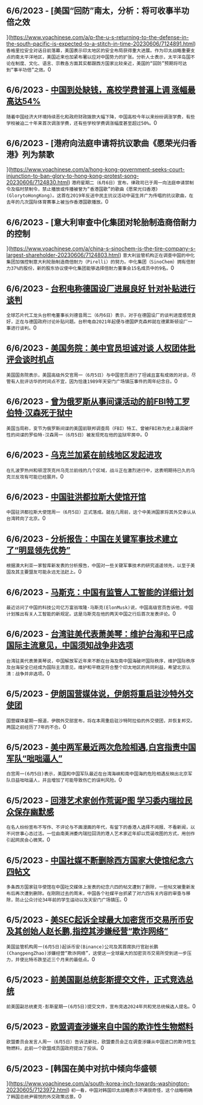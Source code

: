 
  ## 6/6/2023 - [美国“回防”南太，分析：将可收事半功倍之效



](https://www.voachinese.com/a/p-the-u-s-returning-to-the-defense-in-the-south-pacific-is-expected-to-a-stitch-in-time-20230606/7124891.html)
 ```香格里拉安全对话日前落幕，美国表示印太地区的安全布局获得重大进展。作为印太战略重要支点的南太平洋地区，美国近来也加紧布署以应对中国势力的扩张。分析人士表示，太平洋岛国不论在制度、文化、语言、宗教各方面其实都跟西方国家比较亲近，美国的“回防”预期将可达到“事半功倍”之效。```0
  ## 6/6/2023 - [中国到处缺钱，高校学费普遍上调 涨幅最高达54%](https://www.voachinese.com/a/chinese-universities-raise-tuition-fees-by-as-much-as-54-20230606/7124815.html)
 ```随着中国经济大环境持续恶化和政府财政拨款大幅下降，中国高校今年以来纷纷调涨学费，有些学校被迫二十年来首次调涨学费，还有些学校学费调涨幅度甚至超过50%。```0
  ## 6/6/2023 - [港府向法庭申请将抗议歌曲《愿荣光归香港》列为禁歌

](https://www.voachinese.com/a/hong-kong-government-seeks-court-injunction-to-ban-glory-to-hong-kong-protest-song-20230606/7124830.html)
 ```港府星期二（6月6日）宣布，律政司已于周一向法庭申请禁制令及临时禁制令，禁止播放或传播被誉为“香港国歌”的歌曲《愿荣光归香港》(GlorytoHongKong)。这首在2019年反送中民主抗议活动中诞生并广为传唱的抗议歌曲，在去年的几次国际体育赛事上被当作香港国歌播放。```0
  ## 6/6/2023 - [意大利审查中化集团对轮胎制造商倍耐力的控制

](https://www.voachinese.com/a/china-s-sinochem-is-the-tire-company-s-largest-shareholder-20230606/7124803.html)
 ```意大利监管机构正在调查中国的中化集团加强控制意大利轮胎制造商倍耐力（Pirelli）的努力。中化集团（SinoChem）拥有倍耐力37%的股份，新的股东协议使中化集团能够选择倍耐力董事会15名成员中的9名。```0
  ## 6/6/2023 - [台积电称德国设厂进展良好 针对补贴进行谈判](https://www.voachinese.com/a/tsmc-german-plant-20230606/7124684.html)
 ```全球芯片代工龙头台积电董事长刘德音周二（6月6日）表示，对于在德国设厂的谈判进度感觉良好，正在与德国政府讨论补贴问题。台积电自2021年起便与德国萨克森邦就在德累斯顿设厂一事进行谈判。```0
  ## 6/6/2023 - [美国务院：美中官员坦诚对谈 人权团体批评会谈时机点](https://www.voachinese.com/a/us-chinese-officials-talk-20230606/7124655.html)
 ```美国国务院表示，美国高级外交官周一（6月5日）与中国官员进行了坦诚且富有成效的对谈，尽管有人批评访华的时间点不宜，因为恰逢1989年天安门广场镇压事件的周年纪念日。```0
  ## 6/6/2023 - [曾为俄罗斯从事间谍活动的前FBI特工罗伯特·汉森死于狱中](https://www.voachinese.com/a/robert-hanssen-fbi-agent-who-spied-for-russia-found-dead-in-prison-20230606/7124613.html)
 ```美国当局称，变节为俄罗斯间谍的美国前联邦调查局（FBI）特工、曾被FBI称为史上最具破坏性的间谍的罗伯特·汉森周一（6月5日）被发现死在他的监狱牢房中。```0
  ## 6/6/2023 - [乌克兰加紧在前线地区发起进攻](https://www.voachinese.com/a/latest-in-ukraine-ukraine-intensifies-attacks-along-border-lines-20230605/7124563.html)
 ```在扎波罗热州和顿涅茨克州乌克兰前线的几个区域，战斗正在激烈进行中，这表明期待已久的乌克兰反攻有可能已经展开。```0
  ## 6/6/2023 - [中国驻洪都拉斯大使馆开馆](https://www.voachinese.com/a/china-inaugurates-embassy-in-honduras-20230605/7124550.html)
 ```中国驻洪都拉斯大使馆周一（6月5日）正式落成。就在几周前，这个中美洲国家将其外交承认从台湾转向了北京。```0
  ## 6/6/2023 - [分析报告：中国在关键军事技术建立了“明显领先优势”](https://www.voachinese.com/a/china-establishing-commanding-lead-with-key-military-technologies-20230605/7124174.html)
 ```根据澳大利亚一家智库新发表的分析报告，中国对一些关键军事技术的研究遥遥领先，以至于美国及其主要盟友可能永远无法赶上。```0
  ## 6/6/2023 - [马斯克：中国有监管人工智能的详细计划](https://www.voachinese.com/a/musk-says-china-detailed-plans-to-regulate-ai-20230605/7124528.html)
 ```最近访问了中国的科技公司亿万富翁埃隆·马斯克(ElonMusk)说，中国高级官员告诉他，中国计划推出有关人工智能的新规定。这是马斯克在他的两天中国之行后首次发表评论。```0
  ## 6/6/2023 - [台湾驻美代表萧美琴：维护台海和平已成国际主流意见，中国须知战争非选项](https://www.voachinese.com/a/taiwan-top-diplomat-in-us-urged-china-about-war-not-being-an-option-in-taiwan-strait-20230605/7124199.html)
 ```台湾驻美代表萧美琴说，中国解放军近年来不断在台海及南中国海破坏国际秩序，维护国际秩序及台海安全已经成为国际主流意见，维护和平稳定符合整个印太地区的共同利益，希望北京认清：战争并非选项。```0
  ## 6/5/2023 - [伊朗国营媒体说，伊朗将重启驻沙特外交使团](https://www.voachinese.com/a/iran-to-reopen-embassy-to-saudi-20230605/7124177.html)
 ```国营媒体星期一报道，伊朗外交部宣布，将在本周重启驻沙特阿拉伯的外交使团，并恢复邦交。两国之前经历了7年的不合。```0
  ## 6/5/2023 - [美中两军最近两次危险相遇,白宫指责中国军队“咄咄逼人”](https://www.voachinese.com/a/after-dangerous-encounters-us-accuses-china-of-military-aggressiveness-20230605/7124131.html)
 ```白宫周一(6月5日)表示，美国和中国军队最近在台湾海峡和南中国海的危险相遇反映出北京军队日益咄咄逼人，并且增加了可能导致伤亡的误判风险。```0
  ## 6/5/2023 - [回港艺术家创作荒诞P图 学习委内瑞拉民众保存幽默感](https://www.voachinese.com/a/hk-artist-urges-fellow-hongkongers-to-learn-a-sense-of-humor-like-venezuelans-20230605/7123803.html)
 ```在名人纷纷宣布不写作、不评论与不画漫画的年代，有留下的香港人选择不阅报、不看新闻，以不问世事心态过活。一位由南美洲委内瑞拉回流的港人艺术家近年却以荒诞改图的方式，用创作引起网民会心微笑。```0
  ## 6/5/2023 - [中国社媒不断删除西方国家大使馆纪念六四帖文](https://www.voachinese.com/a/china-internet-tiananmen-censorship-20230605/7124108.html)
 ```多条西方国家驻华使馆在中国社交媒体上发表的纪念六四的帖文遭到了删除，一些帖文被重新发布后再次遭到删除。在刚刚过去的周末，中国各个社媒平台抓紧了对六四有关内容的审查与移除，防止公众讨论34年前的学生运动以及天安门广场镇压。```0
  ## 6/5/2023 - [美SEC起诉全球最大加密货币交易所币安及其创始人赵长鹏,指控其涉嫌经营“欺诈网络”](https://www.voachinese.com/a/us-sues-binance-and-founder-zhao-over-web-of-deception-20230605/7124008.html)
 ```美国监管机构周一(6月5日)起诉币安(Binance)公司及其首席执行官赵长鹏(ChangpengZhao)涉嫌经营“欺诈网络”，这使这一全球最大的加密货币交易所受到进一步压力，并使比特币跌至近三个月来的最低点。```0
  ## 6/5/2023 - [前美国副总统彭斯提交文件，正式竞选总统](https://www.voachinese.com/a/former-us-vp-mike-pence-to-run-for-president-20230605/7124049.html)
 ```前美国副总统麦克·彭斯星期一(6月5日)提交文件，宣布竞选2024年共和党总统候选人提名。```0
  ## 6/5/2023 - [欧盟调查涉嫌来自中国的欺诈性生物燃料](https://www.voachinese.com/a/eu-probes-alleged-fraudulent-biofuel-from-china-20230605/7123934.html)
 ```欧盟委员会发言人周一（6月5日）告诉法新社，欧盟委员会正在调查涉嫌从中国进口的欺诈性生物燃料，此前一个欧盟成员国政府提出了投诉。```0
  ## 6/5/2023 - [韩国在美中对抗中倾向华盛顿

](https://www.voachinese.com/a/south-korea-inch-towards-washington-20230605/7123972.html)
 ```初一看，中国对韩国印太战略表示不满很奇怪，这个战略明确了韩国总统尹锡悦的外交政策远景。```0